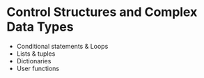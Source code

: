 # Control Structures and Complex Data Types

* Conditional statements & Loops
* Lists & tuples
* Dictionaries
* User functions